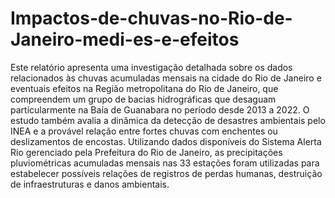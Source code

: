 # Impactos-de-chuvas-no-Rio-de-Janeiro-medi-es-e-efeitos




Este relatório apresenta uma investigação detalhada sobre os dados relacionados às chuvas acumuladas mensais na cidade do Rio de Janeiro e eventuais efeitos na Região metropolitana do Rio de Janeiro, que compreendem um grupo de bacias hidrográficas que desaguam particularmente na Baía de Guanabara no período desde 2013 a 2022. 
O estudo também avalia a dinâmica da detecção de desastres ambientais pelo INEA e a provável relação entre fortes chuvas com enchentes ou deslizamentos de encostas. Utilizando dados disponíveis do Sistema Alerta Rio gerenciado pela Prefeitura do Rio de Janeiro, as precipitações pluviométricas acumuladas mensais nas 33 estações foram utilizadas para estabelecer possíveis relações de registros de perdas humanas, destruição de infraestruturas e danos ambientais.
